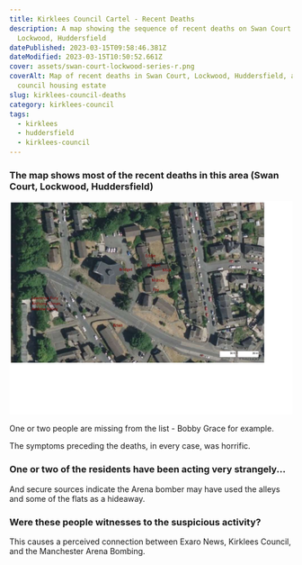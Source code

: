 ```yaml
---
title: Kirklees Council Cartel - Recent Deaths
description: A map showing the sequence of recent deaths on Swan Court estate,
  Lockwood, Huddersfield
datePublished: 2023-03-15T09:58:46.381Z
dateModified: 2023-03-15T10:50:52.661Z
cover: assets/swan-court-lockwood-series-r.png
coverAlt: Map of recent deaths in Swan Court, Lockwood, Huddersfield, a kirklees
  council housing estate
slug: kirklees-council-deaths
category: kirklees-council
tags:
  - kirklees
  - huddersfield
  - kirklees-council
---
```

### T﻿he map shows most of the recent deaths in this area (Swan Court, Lockwood, Huddersfield)

![Swan Court and estate, Lockwood, Huddersfield - map showing the series of recent unexplained deaths](assets/swan-court-lockwood-series-r.png "Recent unexplained deaths in Lockwood, Huddersfield")

O﻿ne or two people are missing from the list - Bobby Grace for example.

T﻿he symptoms preceding the deaths, in every case, was horrific.

### O﻿ne or two of the residents have been acting very strangely...

A﻿nd secure sources indicate the Arena bomber may have used the alleys and some of the flats as a hideaway.

### W﻿ere these people witnesses to the suspicious activity?

T﻿his causes a perceived connection between Exaro News, Kirklees Council, and the Manchester Arena Bombing.